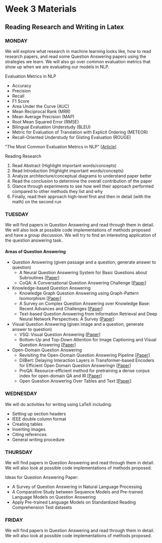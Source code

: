 # Week 3 Materials
## Reading Research and Writing in Latex
### MONDAY
We will explore what research in machine learning looks like, how to read research papers, and read some Question Answering papers using the strategies we learn. We will also go over common evaluation metrics that show up when we are evaluating our models in NLP.

Evaluation Metrics in NLP
- Accuracy
- Precision
- Recall
- F1 Score
- Area Under the Curve (AUC)
- Mean Reciprocal Rank (MRR)
- Mean Average Precision (MAP)
- Root Mean Squared Error (RMSE)
- Bilingual Evaluation Understudy (BLEU)
- Metric for Evaluation of Translation with Explicit Ordering (METEOR)
- Recall-Oriented Understudy for Gisting Evaluation (ROUGE)

"The Most Common Evaluation Metrics in NLP" [[Article](https://towardsdatascience.com/the-most-common-evaluation-metrics-in-nlp-ced6a763ac8b)]

Reading Research
1. Read Abstract (Highlight important words/concepts)
2. Read Introduction (Highlight important words/concepts)
3. Analyze architecture/conceptual diagrams to understand paper better
4. Read the conclusion to determine the overall contribution of the paper
5. Glance through experiments to see how well their approach performed compared to other methods they list and why
6. Finally, read their approach high-level first and then in detail (with the math) on the second run


### TUESDAY
We will find papers in Question Answering and read through them in detail. We will also look at possible code implementations of 
methods proposed and have a group discussion. We will try to find an interesting application of the question answering task.

#### Areas of Question Answering
- Question Answering (given passage and a question, generate answer to question) 
  - A Neural Question Answering System for Basic Questions about Subroutines [[Paper](https://arxiv.org/pdf/2101.03999.pdf)]
  - CoQA: A Conversational Question Answering Challenge [[Paper](https://arxiv.org/pdf/1808.07042.pdf)]
- Knowledge-based Question Answering
  - Knowledge Graph Question Answering using Graph-Pattern Isomorphism [[Paper](https://arxiv.org/pdf/2103.06752.pdf)]
  - A Survey on Complex Question Answering over Knowledge Base: Recent Advances and Challenges [[Paper](https://arxiv.org/pdf/2007.13069.pdf)]
  - Text-based Question Answering from Information Retrieval and Deep Neural Network Perspectives: A Survey [[Paper](https://arxiv.org/pdf/2002.06612v2.pdf)]
- Visual Question Answering (given image and a question, generate answer to question) 
  - VSQ: Visual Question Answering [[Paper](https://arxiv.org/pdf/1505.00468.pdf)]
  - Bottom-Up and Top-Down Attention for Image Captioning and Visual Question Answering [[Paper](https://arxiv.org/pdf/1707.07998.pdf)]
- Open-Domain Question Answering 
  - Revisiting the Open-Domain Question Answering Pipeline [[Paper](https://arxiv.org/pdf/2009.00914.pdf)]
  - DilBert: Delaying Interaction Layers in Transformer-based Encoders for Efficient Open Domain Question Answeringn [[Paper](https://arxiv.org/pdf/2010.08422.pdf)]
  - ProQA: Resource-efficient method for pretraining a dense corpus index for open-domain QA and IR [[Paper](https://arxiv.org/pdf/2005.00038.pdf)]
  - Open Question Answering Over Tables and Text [[Paper](https://arxiv.org/pdf/2010.10439.pdf)]

### WEDNESDAY
We will do activities for writing using LaTeX including:
- Setting up section headers
- IEEE double column format
- Creating tables
- Inserting images
- Citing references
- General writing procedure


### THURSDAY
We will find papers in Question Answering and read through them in detail. We will also look at possible code implementations of 
methods proposed. 

Ideas for Question Answering Paper:
- A Survey of Question Answering in Natural Language Processing
- A Comparative Study between Sequence Models and Pre-trained Language Models on Question Answering
- Apply Pre-trained Language Models on Standardized Reading Comprehension Test datasets


### FRIDAY
We will find papers in Question Answering and read through them in detail. We will also look at possible code implementations of 
methods proposed. 

